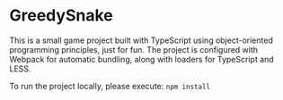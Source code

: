 # GreedySnake

This is a small game project built with TypeScript using object-oriented programming principles, just for fun. The project is configured with Webpack for automatic bundling, along with loaders for TypeScript and LESS.

To run the project locally, please execute: `npm install`
